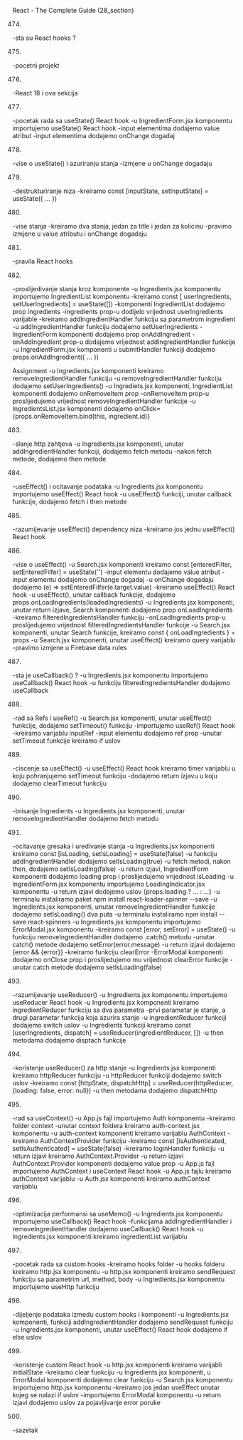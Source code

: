 React - The Complete Guide  (28_section)

474. 
-sta su React hooks ?


475. 
-pocetni projekt


476. 
-React 18 i ova sekcija


477. 
-pocetak rada sa useState() React hook
-u IngredientForm.jsx komponentu importujemo useState() React hook
-input elementima dodajemo value atribut
-input elementima dodajemo onChange dogadaj


478. 
-vise o useState() i azuriranju stanja
-izmjene u onChange dogadaju


479. 
-destrukturiranje niza
-kreiramo const [inputState, setInputState] = useState({ ... })


480. 
-vise stanja
-kreiramo dva stanja, jedan za title i jedan za kolicinu
-pravimo izmjene u value atributu i onChange dogadaju


481. 
-pravila React hooks


482. 
-proslijedivanje stanja kroz komponente
-u Ingredients.jsx komponentu importujemo IngredientList komponentu
-kreiramo const [ userIngredients, setUserIngredients] = useState([])
-komponenti IngredientList dodajemo prop ingredients
-ingredients prop-u dodijelo vrijednost userIngredients varijable
-kreiramo addIngredientHandler funkciju sa parametrom ingredient
-u addIngredientHandler funkciju dodajemo setUserIngredients
-IngredientForm komponenti dodajemo prop onAddIngredient
-onAddIngredient prop-u dodajemo vrijednost addIngredientHandler funkcije
-u IngredientForm.jsx komponenti u submitHandler funkciji dodajemo props.onAddIngredient({ ... })


Assignment
-u Ingredients.jsx komponenti kreiramo removeIngredientHandler funkciju
-u removeIngredientHandler funkciju dodajemo setUserIngredients()
-u Ingrediets.jsx komponenti, IngredientList komponenti dodajemo  onRemoveItem prop
-onRemoveItem prop-u proslijedujemo vrijednost removeIngredientHandler funkcije
-u IngredientsList.jsx komponenti dodajemo onClick={props.onRemoveItem.bind(this, ingredient.id)}


483. 
-slanje http zahtjeva
-u Ingredients.jsx komponenti, unutar addIngredientHandler funkciji, dodajemo fetch metodu
-nakon fetch metode, dodajemo then metode


484. 
-useEffect() i ocitavanje podataka
-u Ingredients.jsx komponentu importujemo useEffect() React hook
-u useEffect() funkciji, unutar callback funkcije, dodajemo fetch i then metode


485. 
-razumijevanje useEffect() dependency niza
-kreiramo jos jednu useEffect() React hook


486. 
-vise o useEffect()
-u Search.jsx komponenti kreiramo const [enteredFilter, setEnteredFilfer] = useState('')
-input elementu dodajemo value atribut
-input elementu dodajemo onChange dogadaj
-u onChange dogadaju dodajemo (e) => setEnteredFilfer(e.target.value)
-kreiramo useEffect() React hook
-u useEffect(), unutar callback funkcije, dodajemo props.onLoadIngredients(loadedIngredients)
-u Ingredients.jsx komponenti, unutar return izjave, Search komponenti dodajemo prop onLoadIngredients
-kreiramo filteredIngredientsHandler funkciju
-onLoadIngredients prop-u proslijedujemo vrijednost filteredIngredientsHandler funkcije
-u Search.jsx komponenti, unutar Search funkcije, kreiramo const { onLoadIngredients } = props
-u Search.jsx komponenti, unutar useEffect() kreiramo query varijablu
-pravimo izmjene u Firebase data rules


487. 
-sta je useCallback() ?
-u Ingredients.jsx komponentu importujemo useCallback() React hook
-u funkciju filteredIngredientsHandler dodajemo useCallback


488. 
-rad sa Refs i useRef()
-u Search.jsx komponenti, unutar useEffect() funkcije, dodajemo setTimeout() funkciju
-importujemo useRef() React hook
-kreiramo varijablu inputRef
-input elementu dodajemo ref prop
-unutar setTimeout funkcije kreiramo if uslov


489. 
-ciscenje sa useEffect()
-u useEffect() React hook kreiramo timer varijablu u koju pohranjujemo setTimeout funkciju
-dodajemo return izjavu u koju dodajemo clearTimeout funkciju


490. 
-brisanje Ingredients 
-u Ingredients.jsx komponenti, unutar removeIngredientHandler dodajemo fetch metodu


491. 
-ocitavanje gresaka i uredivanje stanja
-u Ingredients.jsx komponenti kreiramo const [isLoading, setIsLoading] = useState(false)
-u funkciju addIngredientHandler dodajemo setIsLoading(true)
-u fetch metodi, nakon then, dodajemo setIsLoading(false)
-u return izjavi, IngredientForm komponenti dodajemo loading prop i proslijedujemo vrijednost isLoading
-u IngredientForm.jsx komponentu importujemo LoadingIndicator.jsx komponentu
-u return izjavi dodajemo uslov {props.loading ? ... : ...}
-u terminalu instaliramo paket npm install react-loader-spinner --save
-u Ingredients.jsx komponenti, unutar removeIngredientHandler funkcije dodajemo setIsLoading() dva puta
-u terminalu instaliramo npm install --save react-spinners
-u Ingredients.jsx komponentu importujemo ErrorModal.jsx komponentu
-kreiramo const [error, setError] = useState()
-u funkciju removeIngredientHandler dodajemo .catch() metodu
-unutar catch() metode dodajemo setError(error.message)
-u return izjavi dodajemo {error && <ErrorModal>{error}</ErrorModal>}
-kreiramo funkciju clearError
-ErrorModal komponenti dodajemo onClose prop i proslijedujemo mu vrijednost clearError funkcije
-unutar catch metode dodajemo setIsLoading(false)


493. 
-razumijevanje useReducer()
-u Ingredients.jsx komponentu importujemo useReducer React hook
-u Ingredients.jsx komponenti kreiramo ingredientReducer funkciju sa dva parametra
-prvi parametar je stanje, a drugi parametar funkcija koja azurira stanje
-u ingredientReducer funkciji dodajemo switch uslov
-u Ingredients funkciji kreiramo const [userIngredients, dispatch] = useReducer(ingredientReducer, [])
-u then metodama dodajemo disptach funkcije


494. 
-koristenje useReducer() za http stanje
-u Ingredients.jsx komponenti kreiramo httpReducer funkciju
-u httpReducer funkciji dodajemo switch uslov
-kreiramo const [httpState, dispatchHttp] = useReducer(httpReducer, {loading: false, error: null})
-u then metodama dodajemo dispatchHttp



495. 
-rad sa useContext()
-u App.js fajl importujemo Auth komponentu
-kreiramo folder context
-unutar context foldera kreiramo auth-context.jsx komponentu
-u auth-context komponenti kreiramo varijablu AuthContext
-kreiramo AuthContextProvider funkciju
-kreiramo const [isAuthenticated, setIsAuthenticated] = useState(false)
-kreiramo loginHandler funkciju
-u return izjavi kreiramo AuthContext.Provider 
-u return izjavi AuthContext.Provider komponenti dodajemo value prop
-u App.js fajl importujemo AuthContext i useContext React hook
-u App.js fajlu kreiramo authContext varijablu
-u Auth.jsx komponenti kreiramo authContext varijablu


496. 
-optimizacija performansi sa useMemo()
-u Ingredients.jsx komponentu importujemo useCallback() React hook
-funkcijama addIngredientHandler i removeIngredientHandler dodajemo useCallback() React hook
-u Ingredients.jsx komponenti kreiramo ingredientList varijablu


497. 
-pocetak rada sa custom hooks
-kreiramo hooks folder
-u hooks folderu kreiramo http.jsx komponentu
-u http.jsx komponenti kreiramo sendRequest funkciju sa parametrim url, method, body
-u Ingredients.jsx komponentu importujemo useHttp funkciju


498. 
-dijeljenje podataka izmedu custom hooks i komponenti
-u Ingredients.jsx komponenti, funkciji addIngredientHandler dodajemo sendRequest funkciju
-u Ingredients.jsx komponenti, unutar useEffect() React hook dodajemo if else uslov


499. 
-koristenje custom React hook
-u http.jsx komponenti kreiramo varijabli initialState
-kreiramo clear funkciju
-u Ingredients.jsx komponenti, u ErrorModal komponenti dodajemo clear funkciju
-u Search.jsx komponentu importujemo http.jsx komponentu
-kreiramo jos jedan useEffect unutar kojeg se nalazi if uslov
-importujemo ErrorModal komponentu
-u return izjavi dodajemo uslov za pojavljivanje error poruke


500. 
-sazetak
